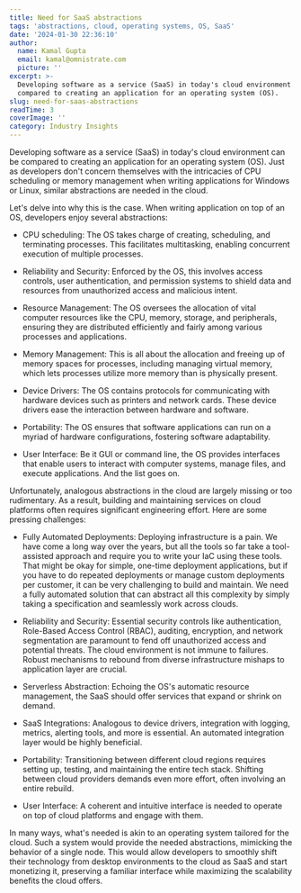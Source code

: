 ```yaml
---
title: Need for SaaS abstractions
tags: 'abstractions, cloud, operating systems, OS, SaaS'
date: '2024-01-30 22:36:10'
author:
  name: Kamal Gupta
  email: kamal@omnistrate.com
  picture: ''
excerpt: >-
  Developing software as a service (SaaS) in today's cloud environment can be
  compared to creating an application for an operating system (OS).
slug: need-for-saas-abstractions
readTime: 3
coverImage: ''
category: Industry Insights
---
```


Developing software as a service (SaaS) in today's cloud environment can be compared to creating an application for an operating system (OS). Just as developers don't concern themselves with the intricacies of CPU scheduling or memory management when writing applications for Windows or Linux, similar abstractions are needed in the cloud.

Let's delve into why this is the case. When writing application on top of an OS, developers enjoy several abstractions:

 - CPU scheduling: The OS takes charge of creating, scheduling, and
   terminating processes. This facilitates multitasking, enabling
   concurrent execution of multiple processes.
   
 - Reliability and Security: Enforced by the OS, this involves access controls, user
   authentication, and permission systems to shield data and resources
   from unauthorized access and malicious intent.
   
 - Resource Management: The OS oversees the allocation of vital computer
   resources like the CPU, memory, storage, and peripherals, ensuring
   they are distributed efficiently and fairly among various processes
   and applications.
   
 - Memory Management: This is all about the allocation and freeing up of
   memory spaces for processes, including managing virtual memory, which
   lets processes utilize more memory than is physically present.
   
 - Device Drivers: The OS contains protocols for communicating with
   hardware devices such as printers and network cards. These device
   drivers ease the interaction between hardware and software.
   
 - Portability: The OS ensures that software applications can run on a
   myriad of hardware configurations, fostering software adaptability.
   
 - User Interface: Be it GUI or command line, the OS provides interfaces
   that enable users to interact with computer systems, manage files,
   and execute applications. And the list goes on.

Unfortunately, analogous abstractions in the cloud are largely missing or too rudimentary. As a result, building and maintaining services on cloud platforms often requires significant engineering effort. Here are some pressing challenges:

 - Fully Automated Deployments: Deploying infrastructure is a pain. We
   have come a long way over the years, but all the tools so far take a
   tool-assisted approach and require you to write your IaC using these
   tools. That might be okay for simple, one-time deployment
   applications, but if you have to do repeated deployments or manage
   custom deployments per customer, it can be very challenging to build
   and maintain. We need a fully automated solution that can abstract
   all this complexity by simply taking a specification and seamlessly
   work across clouds.
   
 - Reliability and Security: Essential security controls like authentication, Role-Based
   Access Control (RBAC), auditing, encryption, and network segmentation
   are paramount to fend off unauthorized access and potential threats. The cloud environment is not immune to 
   failures. Robust mechanisms to rebound from diverse infrastructure mishaps to application layer are
   crucial.

 - Serverless Abstraction: Echoing the OS's automatic resource
   management, the SaaS should offer services that expand or shrink on
   demand. 
   
 - SaaS Integrations: Analogous to device drivers, integration with
   logging, metrics, alerting tools, and more is essential. An automated
   integration layer would be highly beneficial.
   
 - Portability: Transitioning between different cloud regions requires
   setting up, testing, and maintaining the entire tech stack. Shifting
   between cloud providers demands even more effort, often involving an
   entire rebuild.
   
 - User Interface: A coherent and intuitive interface is needed to
   operate on top of cloud platforms and engage with them.

In many ways, what's needed is akin to an operating system tailored for the cloud. Such a system would provide the needed abstractions, mimicking the behavior of a single node. This would allow developers to smoothly shift their technology from desktop environments to the cloud as SaaS and start monetizing it, preserving a familiar interface while maximizing the scalability benefits the cloud offers.
